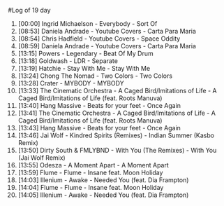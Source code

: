 #Log of 19 day

1. [00:00] Ingrid Michaelson - Everybody - Sort Of
1. [08:53] Daniela Andrade - Youtube Covers - Carta Para Maria
1. [08:54] Chris Hadfield - Youtube Covers - Space Oddity
1. [08:59] Daniela Andrade - Youtube Covers - Carta Para Maria
1. [13:15] Powers - Legendary - Beat Of My Drum
1. [13:18] Goldwash - LDR - Separate
1. [13:19] Hatchie - Stay With Me - Stay With Me
1. [13:24] Chong The Nomad - Two Colors - Two Colors
1. [13:28] Crater - MYBODY - MYBODY
1. [13:33] The Cinematic Orchestra - A Caged Bird/Imitations of Life - A Caged Bird/Imitations of Life (feat. Roots Manuva)
1. [13:40] Hang Massive - Beats for your feet - Once Again
1. [13:41] The Cinematic Orchestra - A Caged Bird/Imitations of Life - A Caged Bird/Imitations of Life (feat. Roots Manuva)
1. [13:43] Hang Massive - Beats for your feet - Once Again
1. [13:46] Jai Wolf - Kindred Spirits (Remixes) - Indian Summer (Kasbo Remix)
1. [13:50] Dirty South & FMLYBND - With You (The Remixes) - With You (Jai Wolf Remix)
1. [13:55] Odesza - A Moment Apart - A Moment Apart
1. [13:59] Flume - Flume - Insane feat. Moon Holiday
1. [14:03] Illenium - Awake - Needed You (feat. Dia Frampton)
1. [14:04] Flume - Flume - Insane feat. Moon Holiday
1. [14:05] Illenium - Awake - Needed You (feat. Dia Frampton)
